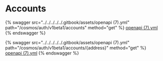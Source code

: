 # Accounts

{% swagger src="../../../../../.gitbook/assets/openapi (7).yml" path="/cosmos/auth/v1beta1/accounts" method="get" %}
[openapi (7).yml](<../../../../../.gitbook/assets/openapi (7).yml>)
{% endswagger %}

{% swagger src="../../../../../.gitbook/assets/openapi (7).yml" path="/cosmos/auth/v1beta1/accounts/{address}" method="get" %}
[openapi (7).yml](<../../../../../.gitbook/assets/openapi (7).yml>)
{% endswagger %}
